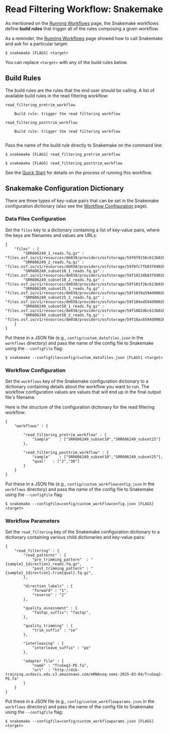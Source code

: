 # Read Filtering Workflow: Snakemake

As mentioned on the [Running Workflows](running_workflows.md) page,
the Snakemake workflows define **build rules** that trigger all of
the rules composing a given workflow.

As a reminder, the [Running Workflows](running_workflows.md) page 
showed how to call Snakemake and ask for a particular target:

```
$ snakemake [FLAGS] <target>
```

You can replace `<target>` with any of the build rules below.

## Build Rules

The build rules are the rules that the end user should be calling.
A list of available build rules in the read filtering workflow:

```
read_filtering_pretrim_workflow
    
    Build rule: trigger the read filtering workflow
    
read_filtering_posttrim_workflow
    
    Build rule: trigger the read filtering workflow
    
```

Pass the name of the build rule directly to Snakemake
on the command line:

```
$ snakemake [FLAGS] read_filtering_pretrim_workflow

$ snakemake [FLAGS] read_filtering_posttrim_workflow
```

See the [Quick Start](quickstart.md) for details on the process of running this workflow.


## Snakemake Configuration Dictionary

There are three types of key-value pairs that can be set in the 
Snakemake configuration dictionary (also see the 
[Workflow Configuration](config.md) page).

### Data Files Configuration

Set the `files` key to a dictionary containing
a list of key-value pairs, where the keys are 
filenames and values are URLs:

```
{
    "files" : {
        "SRR606249_1_reads.fq.gz" :           "files.osf.io/v1/resources/dm938/providers/osfstorage/59f0f9156c613b026430dbc7",
        "SRR606249_2_reads.fq.gz" :           "files.osf.io/v1/resources/dm938/providers/osfstorage/59f0fc7fb83f69026076be47",
        "SRR606249_subset10_1_reads.fq.gz" :  "files.osf.io/v1/resources/dm938/providers/osfstorage/59f10134b83f69026377611b",
        "SRR606249_subset10_2_reads.fq.gz" :  "files.osf.io/v1/resources/dm938/providers/osfstorage/59f101f26c613b026330e53a",
        "SRR606249_subset25_1_reads.fq.gz" :  "files.osf.io/v1/resources/dm938/providers/osfstorage/59f1039a594d900263120c38",
        "SRR606249_subset25_2_reads.fq.gz" :  "files.osf.io/v1/resources/dm938/providers/osfstorage/59f104ed594d90026411f486",
        "SRR606249_subset50_1_reads.fq.gz" :  "files.osf.io/v1/resources/dm938/providers/osfstorage/59f1082d6c613b026430e5cf",
        "SRR606249_subset50_2_reads.fq.gz" :  "files.osf.io/v1/resources/dm938/providers/osfstorage/59f10ac6594d900262123e77",
    }
}
```

Put these in a JSON file (e.g., `config/custom_datafiles.json` 
in the `workflows` directory) and pass the name of the config file
to Snakemake using the `--configfile` flag:

```
$ snakemake --configfile=config/custom_datafiles.json [FLAGS] <target>
```

### Workflow Configuration

Set the `workflows` key of the Snakemake configuration dictionary to a
dictionary containing details about the workflow you want to run.  The workflow
configuration values are values that will end up in the final output file's
filename.

Here is the structure of the configuration dictionary
for the read filtering workflow:

```
{
    "workflows" : {

        "read_filtering_pretrim_workflow" : {
            "sample"    : ["SRR606249_subset10","SRR606249_subset25"]
        },

        "read_filtering_posttrim_workflow" : {
            "sample"    : ["SRR606249_subset10","SRR606249_subset25"],
            "qual"   : ["2","30"]
        }
    }
}
```

Put these in a JSON file (e.g., `config/custom_workflowconfig.json` 
in the `workflows` directory) and pass the name of the config file
to Snakemake using the `--configfile` flag:

```
$ snakemake --configfile=config/custom_workflowconfig.json [FLAGS] <target>
```

### Workflow Parameters

Set the `read_filtering` key of the Snakemake configuration dictionary
to a dictionary containing various child dictionaries and key-value pairs:

```
{
    "read_filtering" : {
        "read_patterns" : {
            "pre_trimming_pattern"  : "{sample}_{direction}_reads.fq.gz",
            "post_trimming_pattern" : "{sample}_{direction}.trim{qual}.fq.gz",
        },

        "direction_labels" : {
            "forward" : "1",
            "reverse" : "2"
        },

        "quality_assessment" : {
            "fastqc_suffix": "fastqc",
        },

        "quality_trimming" : {
            "trim_suffix" : "se"
        },

        "interleaving" : {
            "interleave_suffix" : "pe"
        },

        "adapter_file" : {
            "name" : "TruSeq2-PE.fa",
            "url"  : "http://dib-training.ucdavis.edu.s3.amazonaws.com/mRNAseq-semi-2015-03-04/TruSeq2-PE.fa"
        }
    }
}
```

Put these in a JSON file (e.g., `config/custom_workflowparams.json` 
in the `workflows` directory) and pass the name of the config file
to Snakemake using the `--configfile` flag:

```
$ snakemake --configfile=config/custom_workflowparams.json [FLAGS] <target>
```


